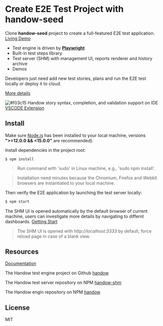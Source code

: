 # Create E2E Test Project with handow-seed

Clone **handow-seed** project to create a full-featured E2E test application. [Living Demo](http://demo.shm.handow.org/reports)

+ Test engine is driven by **[Playwright](https://playwright.dev/)**
+ Built-in test steps library
+ Test server (SHM) with management UI, reports renderer and history archive
+ Demos

Developers just need add new test stories, plans and run the E2E test locally or deploy it to cloud.

[More details](https://github.com/newlifewj/handow-seed/wiki)

![#f03c15](https://via.placeholder.com/15/f03c15/000000?text=+) Handow story syntax, completion, and validation support on IDE [VSCODE Extension](https://github.com/newlifewj/handow-seed/wiki/IDE-Support)

## Install

Make sure [Node.js](https://nodejs.org/en/download/) has been installed to your local machine, versions **">=12.0.0 && <15.0.0"** are recommended).

Install dependencies in the project root:

```
$ npm install
```
> Run command with 'sudo' in Linux machine, e.g., 'sudo npm install'.

> Installation need minutes because the Chromium, Firefox and Webkit browsers are instantiated to your local machine.

Then verify the E2E application by launching the test server locally:

```bash
$ npm start
```

The SHM UI is opened automatically by the default browser of current machine, users can investigate more details by navigating to differnt dashboards. [Getting Start](https://github.com/newlifewj/handow-seed/wiki/Getting-Start)

> The SHM UI is opened with _http://localhost:3333_ by default, force reload page in case of a blank view.


## Resources

[Documentation](https://github.com/newlifewj/handow-seed/wiki)

The Handow test engine project on Github [handow](https://github.com/newlifewj/handow)

The Handow test server repository on NPM [handow-shm](https://www.npmjs.com/package/handow-shm)

The Handow engin repository on NPM [handow](https://www.npmjs.com/package/handow)

## License

MIT
